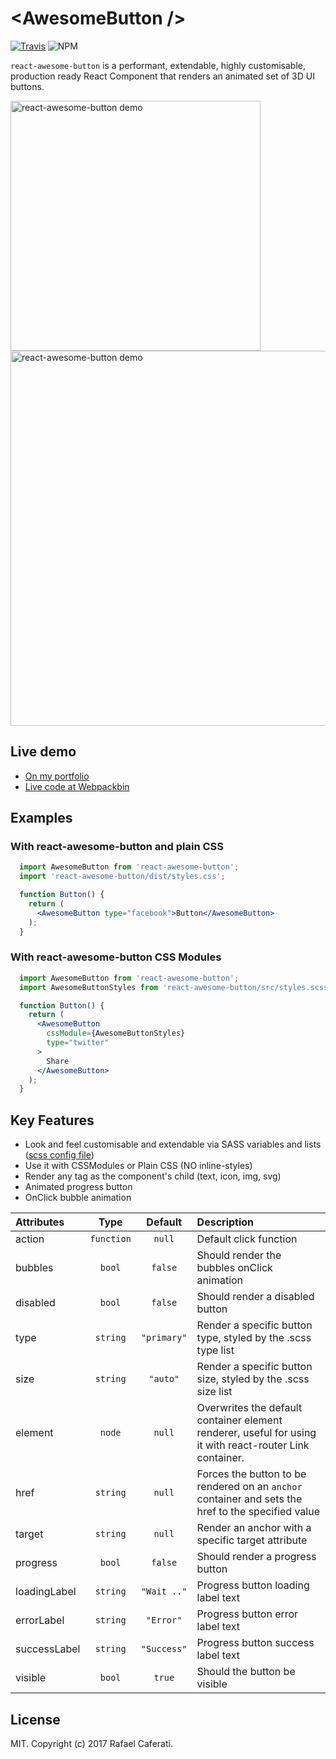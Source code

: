 # &lt;AwesomeButton /&gt;

[![Travis](https://img.shields.io/travis/rcaferati/react-awesome-button/master.svg)](https://travis-ci.org/rcaferati/react-awesome-button) ![NPM](https://img.shields.io/npm/v/react-awesome-button.svg)

`react-awesome-button` is a performant, extendable, highly customisable, production ready React Component that renders an animated set of 3D UI buttons.

<img width="400" alt="react-awesome-button demo" src="https://github.com/rcaferati/react-awesome-button/blob/master/demo/images/theme-set.gif?raw=true">

<img width="600" alt="react-awesome-button demo" src="https://github.com/rcaferati/react-awesome-button/blob/master/demo/images/rickiest-theme.gif?raw=true">

## Live demo

+ <a href="https://caferati.me/demo/react-awesome-button" target="_blank">On my portfolio</a>
+ <a href="https://www.webpackbin.com/bins/-Kod7WV_1sLWnwxPdZJ-" target="_blank">Live code at Webpackbin</a>

## Examples

### With react-awesome-button and plain CSS
```jsx
  import AwesomeButton from 'react-awesome-button';
  import 'react-awesome-button/dist/styles.css';

  function Button() {
    return (
      <AwesomeButton type="facebook">Button</AwesomeButton>
    );
  }
```

### With react-awesome-button CSS Modules
```jsx
  import AwesomeButton from 'react-awesome-button';
  import AwesomeButtonStyles from 'react-awesome-button/src/styles.scss'

  function Button() {
    return (
      <AwesomeButton
        cssModule={AwesomeButtonStyles}
        type="twitter"
      >
        Share
      </AwesomeButton>
    );
  }
```

## Key Features

+ Look and feel customisable and extendable via SASS variables and lists ([scss config file](https://github.com/rcaferati/react-awesome-button/blob/master/src/styles/default.scss))
+ Use it with CSSModules or Plain CSS (NO inline-styles)
+ Render any tag as the component\'s child (text, icon, img, svg)
+ Animated progress button
+ OnClick bubble animation

| Attributes            | Type          | Default     | Description |
| :---------            | :--:          | :-----:     | :----------- |
| action                | `function`    | `null`      | Default click function |
| bubbles               | `bool`        | `false`     | Should render the bubbles onClick animation |
| disabled              | `bool`        | `false`     | Should render a disabled button |
| type                  | `string`      | `"primary"` | Render a specific button type, styled by the .scss type list |
| size                  | `string`      | `"auto"`    | Render a specific button size, styled by the .scss size list |
| element               | `node`        | `null`      | Overwrites the default container element renderer, useful for using it with react-router Link container. |
| href                  | `string`      | `null`      | Forces the button to be rendered on an `anchor` container and sets the href to the specified value |
| target                | `string`      | `null`      | Render an anchor with a specific target attribute |
| progress              | `bool`        | `false`     | Should render a progress button |
| loadingLabel          | `string`      | `"Wait .."` | Progress button loading label text |
| errorLabel            | `string`      | `"Error"`   | Progress button error label text |
| successLabel          | `string`      | `"Success"` | Progress button success label text |
| visible               | `bool`        | `true`      | Should the button be visible |

## License

MIT. Copyright (c) 2017 Rafael Caferati.
